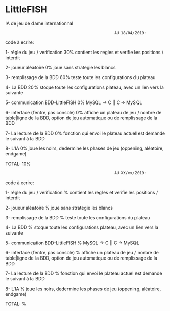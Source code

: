 # LittleFISH
IA de jeu de dame internationnal




                                                    AU 18/04/2019:

code à ecrire:

1- régle du jeu / verification      30%     contient les regles et verifie les positions / interdit

2- joueur aléatoire                 0%      joue sans strategie les blancs

3- remplissage de la BDD            60%     teste toute les configurations du plateau    

4- La BDD                           20%     stoque toute les configurations plateau, avec un lien vers la suivante

5- communication BDD-LittleFISH     0%      MySQL -> C  || C -> MySQL

6- interface (fentre, pas console)  0%      affiche un plateau de jeu / nonbre de table|ligne de la BDD, option de jeu automatique ou de remplissage de la BDD

7- La lecture de la BDD             0%      fonction qui envoi le plateau actuel est demande le suivant à la BDD

8- L'IA                             0%      joue les noirs, dedermine les phases de jeu (oppening, aléatoire, endgame)


TOTAL:                              10%





                                                    AU XX/xx/2019:  

code à ecrire:

1- régle du jeu / verification      %     contient les regles et verifie les positions / interdit

2- joueur aléatoire                 %      joue sans strategie les blancs

3- remplissage de la BDD            %     teste toute les configurations du plateau    

4- La BDD                           %     stoque toute les configurations plateau, avec un lien vers la suivante

5- communication BDD-LittleFISH     %      MySQL -> C  || C -> MySQL

6- interface (fentre, pas console)  %      affiche un plateau de jeu / nonbre de table|ligne de la BDD, option de jeu automatique ou de remplissage de la BDD

7- La lecture de la BDD             %      fonction qui envoi le plateau actuel est demande le suivant à la BDD

8- L'IA                             %      joue les noirs, dedermine les phases de jeu (oppening, aléatoire, endgame)


TOTAL:                              %
